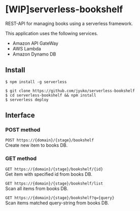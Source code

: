 # [WIP]serverless-bookshelf
REST-API for managing books using a serverless framework.

This application uses the following services.

* Amazon API GateWay
* AWS Lambda
* Amazon Dynamo DB

## Install
```
$ npm install -g serverless
```

```
$ git clone https://github.com/jyuko/serverless-bookshelf
$ cd serverless-bookshelf && npm install
$ serverless deploy
```

## Interface

### POST method
`POST https://{domain}/{stage}/bookshelf`  
Create new item to books DB.

### GET method
`GET https://{domain}/{stage}/bookshelf/{id}`  
Get item with specified id from books DB.

`GET https://{domain}/{stage}/bookshelf/list`  
Scan all items from books DB.

`GET https://{domain}/{stage}/bookshelf?q={query}`  
Scan items matched query-string from books DB.  
